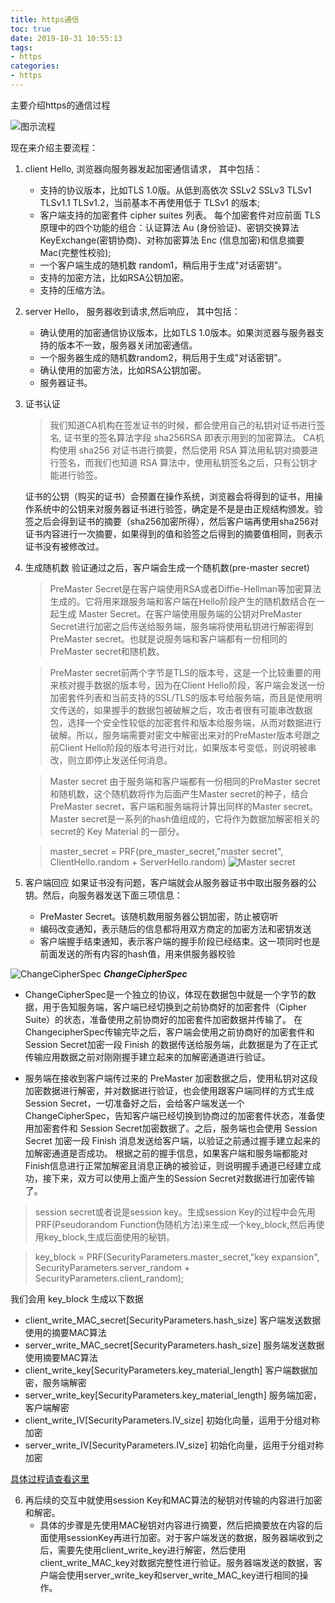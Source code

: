 ```yaml
---
title: https通信
toc: true
date: 2019-10-31 10:55:13
tags:
- https
categories:
- https
---
```


主要介绍https的通信过程

<!--more-->
![图示流程](https://upload-images.jianshu.io/upload_images/2829175-9385a8c5e94ad1da.png)

现在来介绍主要流程：
1. client Hello, 浏览器向服务器发起加密通信请求， 其中包括：
    - 支持的协议版本，比如TLS 1.0版。从低到高依次 SSLv2 SSLv3 TLSv1 TLSv1.1 TLSv1.2，当前基本不再使用低于 TLSv1 的版本;
    - 客户端支持的加密套件 cipher suites 列表。 每个加密套件对应前面 TLS 原理中的四个功能的组合：认证算法 Au (身份验证)、密钥交换算法 KeyExchange(密钥协商)、对称加密算法 Enc (信息加密)和信息摘要 Mac(完整性校验);
    - 一个客户端生成的随机数 random1，稍后用于生成"对话密钥"。
    - 支持的加密方法，比如RSA公钥加密。
    - 支持的压缩方法。

2. server Hello， 服务器收到请求,然后响应， 其中包括：
    - 确认使用的加密通信协议版本，比如TLS 1.0版本。如果浏览器与服务器支持的版本不一致，服务器关闭加密通信。
    - 一个服务器生成的随机数random2，稍后用于生成"对话密钥"。
    - 确认使用的加密方法，比如RSA公钥加密。
    - 服务器证书。

3. 证书认证
    >我们知道CA机构在签发证书的时候，都会使用自己的私钥对证书进行签名, 证书里的签名算法字段 sha256RSA 即表示用到的加密算法。
    CA机构使用 sha256 对证书进行摘要，然后使用 RSA 算法用私钥对摘要进行签名，而我们也知道 RSA 算法中，使用私钥签名之后，只有公钥才能进行验签。

    证书的公钥（购买的证书）会预置在操作系统，浏览器会将得到的证书，用操作系统中的公钥来对服务器证书进行验签，确定是不是是由正规结构颁发。验签之后会得到证书的摘要（sha256加密所得），然后客户端再使用sha256对证书内容进行一次摘要，如果得到的值和验签之后得到的摘要值相同，则表示证书没有被修改过。
4. 生成随机数
    验证通过之后，客户端会生成一个随机数(pre-master secret)
    > PreMaster Secret是在客户端使用RSA或者Diffie-Hellman等加密算法生成的。它将用来跟服务端和客户端在Hello阶段产生的随机数结合在一起生成 Master Secret。在客户端使用服务端的公钥对PreMaster Secret进行加密之后传送给服务端，服务端将使用私钥进行解密得到PreMaster secret。也就是说服务端和客户端都有一份相同的PreMaster secret和随机数。

    > PreMaster secret前两个字节是TLS的版本号，这是一个比较重要的用来核对握手数据的版本号，因为在Client Hello阶段，客户端会发送一份加密套件列表和当前支持的SSL/TLS的版本号给服务端，而且是使用明文传送的，如果握手的数据包被破解之后，攻击者很有可能串改数据包，选择一个安全性较低的加密套件和版本给服务端，从而对数据进行破解。所以，服务端需要对密文中解密出来对的PreMaster版本号跟之前Client Hello阶段的版本号进行对比，如果版本号变低，则说明被串改，则立即停止发送任何消息。

    > Master secret 由于服务端和客户端都有一份相同的PreMaster secret和随机数，这个随机数将作为后面产生Master secret的种子，结合PreMaster secret，客户端和服务端将计算出同样的Master secret。Master secret是一系列的hash值组成的，它将作为数据加解密相关的secret的 Key Material 的一部分。

    > master_secret = PRF(pre_master_secret,"master secret", ClientHello.random +  ServerHello.random)
![Master secret](https://www.linuxidc.com/upload/2015_07/15072110389322.png)
5. 客户端回应
    如果证书没有问题，客户端就会从服务器证书中取出服务器的公钥。然后，向服务器发送下面三项信息：
    - PreMaster Secret。该随机数用服务器公钥加密，防止被窃听
    - 编码改变通知，表示随后的信息都将用双方商定的加密方法和密钥发送
    - 客户端握手结束通知，表示客户端的握手阶段已经结束。这一项同时也是前面发送的所有内容的hash值，用来供服务器校验

![ChangeCipherSpec](https://www.linuxidc.com/upload/2016_05/16050821032069.png)
***ChangeCipherSpec***  
- ChangeCipherSpec是一个独立的协议，体现在数据包中就是一个字节的数据，用于告知服务端，客户端已经切换到之前协商好的加密套件（Cipher Suite）的状态，准备使用之前协商好的加密套件加密数据并传输了。
在ChangecipherSpec传输完毕之后，客户端会使用之前协商好的加密套件和Session Secret加密一段 Finish 的数据传送给服务端，此数据是为了在正式传输应用数据之前对刚刚握手建立起来的加解密通道进行验证。

- 服务端在接收到客户端传过来的 PreMaster 加密数据之后，使用私钥对这段加密数据进行解密，并对数据进行验证，也会使用跟客户端同样的方式生成 Session Secret，一切准备好之后，会给客户端发送一个 ChangeCipherSpec，告知客户端已经切换到协商过的加密套件状态，准备使用加密套件和 Session Secret加密数据了。之后，服务端也会使用 Session Secret 加密一段 Finish 消息发送给客户端，以验证之前通过握手建立起来的加解密通道是否成功。
根据之前的握手信息，如果客户端和服务端都能对Finish信息进行正常加解密且消息正确的被验证，则说明握手通道已经建立成功，接下来，双方可以使用上面产生的Session Secret对数据进行加密传输了。

> session secret或者说是session key。生成session Key的过程中会先用 PRF(Pseudorandom Function伪随机方法)来生成一个key_block,然后再使用key_block,生成后面使用的秘钥。

> <p align="left">key_block = PRF(SecurityParameters.master_secret,"key expansion",  SecurityParameters.server_random + SecurityParameters.client_random);</p>

我们会用 key_block 生成以下数据
- client_write_MAC_secret[SecurityParameters.hash_size] 客户端发送数据使用的摘要MAC算法
- server_write_MAC_secret[SecurityParameters.hash_size] 服务端发送数据使用摘要MAC算法
- client_write_key[SecurityParameters.key_material_length] 客户端数据加密，服务端解密
- server_write_key[SecurityParameters.key_material_length] 服务端加密，客户端解密
- client_write_IV[SecurityParameters.IV_size] 初始化向量，运用于分组对称加密
- server_write_IV[SecurityParameters.IV_size] 初始化向量，运用于分组对称加密

[具体过程请查看这里](http://www.moserware.com/2009/06/first-few-milliseconds-of-https.html)

6. 再后续的交互中就使用session Key和MAC算法的秘钥对传输的内容进行加密和解密。
    - 具体的步骤是先使用MAC秘钥对内容进行摘要，然后把摘要放在内容的后面使用sessionKey再进行加密。对于客户端发送的数据，服务器端收到之后，需要先使用client_write_key进行解密，然后使用client_write_MAC_key对数据完整性进行验证。服务器端发送的数据，客户端会使用server_write_key和server_write_MAC_key进行相同的操作。
